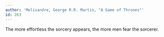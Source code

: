 ```yaml
---
author: 'Melisandre, George R.R. Martin, "A Game of Thrones"'
id: 263
---
```


The more effortless the sorcery appears, the more men fear the sorcerer.